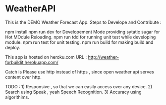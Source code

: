 # WeatherAPI
This is the DEMO Weather Forecast App.
Steps to Develope and Contribute :

npm install 
npm run dev for Developement Mode providing sytatic sugar for Hot MOdule Reloading.
npm run tdd for running unit test while developing module.
npm run test for unit testing.
npm run build for making build and deploy.

This app is hosted on heroku.com 
URL : http://weather-forbuildit.herokuapp.com/

Catch is Please use http instead of https , since open weather api serves content over http.

TODO : 1) Responsive , so that we can easily access over any device.
       2) Search using Speak  , yeah Speech Recognition.
       3) Accuracy using algorithims.
